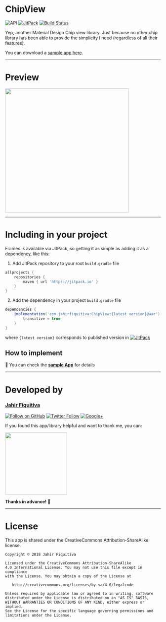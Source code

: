 # ChipView

![API](https://img.shields.io/badge/API-16%2B-34bf49.svg)
[![JitPack](https://jitpack.io/v/jahirfiquitiva/ChipView.svg)](https://jitpack.io/#jahirfiquitiva/ChipView)
[![Build Status](https://travis-ci.com/jahirfiquitiva/ChipView.svg?branch=main)](https://travis-ci.com/jahirfiquitiva/ChipView)

Yep, another Material Design Chip view library. Just because no other chip library has been able to provide the simplicity I need (regardless of all their features).

You can download a [sample app here](http://j.mp/ChipViewSample).

---

# Preview

<p>
<img src="https://github.com/jahirfiquitiva/ChipView/raw/main/preview.png" height="400"/>
</p>

---

# Including in your project
Frames is available via JitPack, so getting it as simple as adding it as a dependency, like this:

1. Add JitPack repository to your root `build.gradle` file
```gradle
allprojects {
    repositories {
        maven { url 'https://jitpack.io' }
    }
}
```
2. Add the dependency in your project `build.gradle` file
```gradle
dependencies {
    implementation('com.jahirfiquitiva:ChipView:{latest version}@aar') {
        transitive = true
    }
}
```
where `{latest version}` corresponds to published version in   [![JitPack](https://jitpack.io/v/jahirfiquitiva/ChipView.svg)](https://jitpack.io/#jahirfiquitiva/ChipView)


## How to implement
:page_with_curl: You can check the **[sample App](https://github.com/jahirfiquitiva/ChipView/tree/main/app/src/main)** for details

---

# Developed by

### [Jahir Fiquitiva](https://jahirfiquitiva.com/)

[![Follow on GitHub](https://img.shields.io/github/followers/jahirfiquitiva.svg?style=social&label=Follow)](https://github.com/jahirfiquitiva)
[![Twitter Follow](https://img.shields.io/twitter/follow/jahirfiquitiva.svg?style=social)](https://twitter.com/jahirfiquitiva)
[![Google+](https://img.shields.io/badge/Follow-Google%2B-ea4335.svg)](https://plus.google.com/+JahirFiquitivaR)

If you found this app/library helpful and want to thank me, you can:

<a target="_blank" href="https://jahirfiquitiva.com/donate/">
<img src="https://jahirfiquitiva.com/share/support_my_work.svg?maxAge=432000" width="200"/>
</a>

**Thanks in advance!** :pray:

---

# License

This app is shared under the CreativeCommons Attribution-ShareAlike license.

	Copyright © 2018 Jahir Fiquitiva

	Licensed under the CreativeCommons Attribution-ShareAlike
	4.0 International License. You may not use this file except in compliance
	with the License. You may obtain a copy of the License at

	   http://creativecommons.org/licenses/by-sa/4.0/legalcode

	Unless required by applicable law or agreed to in writing, software
	distributed under the License is distributed on an "AS IS" BASIS,
	WITHOUT WARRANTIES OR CONDITIONS OF ANY KIND, either express or implied.
	See the License for the specific language governing permissions and
	limitations under the License.

